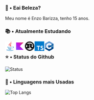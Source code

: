 ### 👋 • Eai Beleza?
Meu nome é Enzo Barizza, tenho 15 anos.

### 📚 • Atualmente Estudando
<img align="left" height="32px" width="32px" alt="Java logo" src="https://raw.githubusercontent.com/devicons/devicon/master/icons/java/java-original.svg">
<img align="left" height="32px" width="32px" alt="Kotlin logo" src="https://raw.githubusercontent.com/devicons/devicon/master/icons/kotlin/kotlin-original.svg">
<img align="left" height="32px" width="32px" alt="Rust logo" src="https://raw.githubusercontent.com/devicons/devicon/master/icons/rust/rust-plain.svg">
<img align="left" height="32px" width="32px" alt="Ts logo" src="https://raw.githubusercontent.com/devicons/devicon/master/icons/typescript/typescript-original.svg">
<img align="left" height="32px" width="32px" alt="C++ logo" src="https://raw.githubusercontent.com/devicons/devicon/master/icons/cplusplus/cplusplus-original.svg">

<br>

### ⭐ • Status do Github

![Status](https://github-readme-stats.vercel.app/api?username=EnzoBarizza&include_all_commits=true&count_private=true&show_icons=true&line_height=20&title_color=DB7A8C&icon_color=AE224A&text_color=D3D3D3&bg_color=0,000000,A4002A)

### 🔗 • Linguagens mais Usadas

![Top Langs](https://github-readme-stats.vercel.app/api/top-langs/?username=EnzoBarizza&layout=compact&title_color=DB7A8C&icon_color=AE224A&text_color=D3D3D3&bg_color=0,000000,A4002A)
